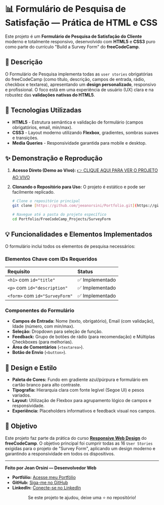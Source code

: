 # 📊 Formulário de Pesquisa de Satisfação — Prática de HTML e CSS

Este projeto é um **Formulário de Pesquisa de Satisfação do Cliente** moderno e totalmente responsivo, desenvolvido com **HTML5** e **CSS3** puro como parte do currículo "Build a Survey Form" do **freeCodeCamp**.

## 📝 Descrição

O Formulário de Pesquisa implementa todas as `user stories` obrigatórias do freeCodeCamp (como título, descrição, campos de entrada, rádio, checkbox e textarea), apresentando um **design personalizado**, responsivo e profissional. O foco está em uma experiência de usuário (UX) clara e na robustez das **validações nativas do HTML5**.

## 🚀 Tecnologias Utilizadas

* **HTML5** - Estrutura semântica e validação de formulário (campos obrigatórios, email, min/max).
* **CSS3** - Layout moderno utilizando **Flexbox**, gradientes, sombras suaves e transições.
* **Media Queries** - Responsividade garantida para mobile e desktop.

## ✨ Demonstração e Reprodução

1.  **Acesso Direto (Demo ao Vivo):**
    [👉 CLIQUE AQUI PARA VER O PROJETO AO VIVO](https://jeeanorsini.github.io/Portfolio/FreeCodeCamp_Projects/SurveyForm/)

2.  **Clonando o Repositório para Uso:**
    O projeto é estático e pode ser facilmente replicado.

    ```bash
    # Clone o repositório principal
    git clone [https://github.com/jeeanorsini/Portfolio.git](https://github.com/jeeanorsini/Portfolio.git) 
    
    # Navegue até a pasta do projeto específico
    cd Portfolio/FreeCodeCamp_Projects/SurveyForm
    ```

## 💡 Funcionalidades e Elementos Implementados

O formulário inclui todos os elementos de pesquisa necessários:

### Elementos Chave com IDs Requeridos
| Requisito | Status |
| :--- | :--- |
| `<h1>` com `id="title"` | ✅ Implementado |
| `<p>` com `id="description"` | ✅ Implementado |
| `<form>` com `id="SurveyForm"` | ✅ Implementado |

### Componentes do Formulário
* **Campos de Entrada:** Nome (texto, obrigatório), Email (com validação), Idade (número, com min/max).
* **Seleção:** Dropdown para seleção de função.
* **Feedback:** Grupo de botões de rádio (para recomendação) e Múltiplas Checkboxes (para melhorias).
* **Área de Comentários** (`<textarea>`).
* **Botão de Envio** (`<button>`).

## 🎨 Design e Estilo

* **Paleta de Cores:** Fundo em gradiente azul/púrpura e formulário em cartão branco para alto contraste.
* **Tipografia:** Hierarquia clara com fonte legível (Segoe UI) e pesos variados.
* **Layout:** Utilização de Flexbox para agrupamento lógico de campos e responsividade.
* **Experiência:** Placeholders informativos e feedback visual nos campos.

## 🎯 Objetivo

Este projeto faz parte da prática do curso **[Responsive Web Design](https://www.freecodecamp.org/)** do **freeCodeCamp**. O objetivo principal foi cumprir todas as 16 `User Stories` exigidas para o projeto de "Survey Form", aplicando um design moderno e garantindo a responsividade em todos os dispositivos.

---

**Feito por Jean Orsini — Desenvolvedor Web**

* **Portfólio:** [Acesse meu Portfólio](https://jeeanorsini.github.io/Portfolio/)
* **GitHub:** [Siga-me no GitHub](https://github.com/jeeanorsini)
* **LinkedIn:** [Conecte-se no LinkedIn](https://www.linkedin.com/in/jeanorsini/)

<div align="center">
    Se este projeto te ajudou, deixe uma ⭐ no repositório!
</div>
